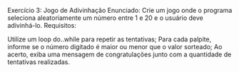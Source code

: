 Exercício 3: Jogo de Adivinhação
Enunciado:
Crie um jogo onde o programa seleciona aleatoriamente um número entre 1 e 20 e o usuário deve adivinhá-lo.
Requisitos:

Utilize um loop do..while para repetir as tentativas;
Para cada palpite, informe se o número digitado é maior ou menor que o valor sorteado;
Ao acerto, exiba uma mensagem de congratulações junto com a quantidade de tentativas realizadas.
